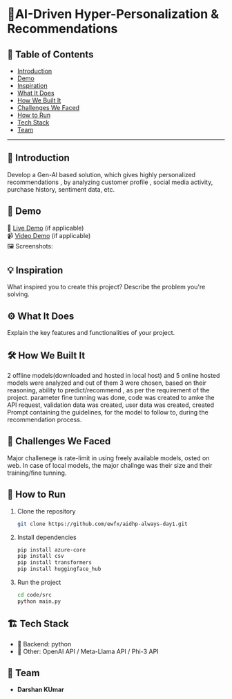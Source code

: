 # 🚀AI-Driven Hyper-Personalization & Recommendations


## 📌 Table of Contents
- [Introduction](#introduction)
- [Demo](#demo)
- [Inspiration](#inspiration)
- [What It Does](#what-it-does)
- [How We Built It](#how-we-built-it)
- [Challenges We Faced](#challenges-we-faced)
- [How to Run](#how-to-run)
- [Tech Stack](#tech-stack)
- [Team](#team)

---

## 🎯 Introduction
Develop a Gen-AI based solution, which gives highly personalized recommendations , by analyzing customer profile , social media activity, purchase history, sentiment data, etc.


## 🎥 Demo
🔗 [Live Demo](#) (if applicable)  
📹 [Video Demo](#) (if applicable)  
🖼️ Screenshots:



## 💡 Inspiration
What inspired you to create this project? Describe the problem you're solving.

## ⚙️ What It Does
Explain the key features and functionalities of your project.

## 🛠️ How We Built It
2 offline models(downloaded and hosted in local host) and 5 online hosted models were analyzed and out of them 3 were chosen, based on their reasoning, ability to predict/recommend , as per the requirement of the project. parameter fine tunning was done, code was created to amke the API request, validation data was created, user data was created, created Prompt containing the guidelines, for the model to follow to, during the recommendation process. 

## 🚧 Challenges We Faced
Major challenege is rate-limit in using freely available models, osted on web. In case of local models, the major challnge was their size and their training/fine tunning.

## 🏃 How to Run
1. Clone the repository  
   ```sh
   git clone https://github.com/ewfx/aidhp-always-day1.git
   ```
2. Install dependencies  
   ```sh
   pip install azure-core
   pip install csv
   pip install transformers
   pip install huggingface_hub
   ```
3. Run the project  
   ```sh
   cd code/src
   python main.py
   ```

## 🏗️ Tech Stack
- 🔹 Backend: python
- 🔹 Other: OpenAI API / Meta-Llama API / Phi-3 API

## 👥 Team
- **Darshan KUmar** 

